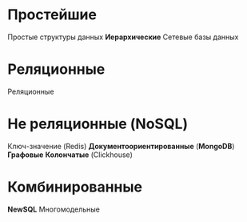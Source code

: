 
# Простейшие
Простые структуры данных
**Иерархические**
Сетевые базы данных

# Реляционные
Реляционные


# Не реляционные (NoSQL)
Ключ-значение (Redis)
**Документоориентированные** (**MongoDB**)
**Графовые**
**Колончатые** (Clickhouse)

# Комбинированные
**NewSQL**
Многомодельные
